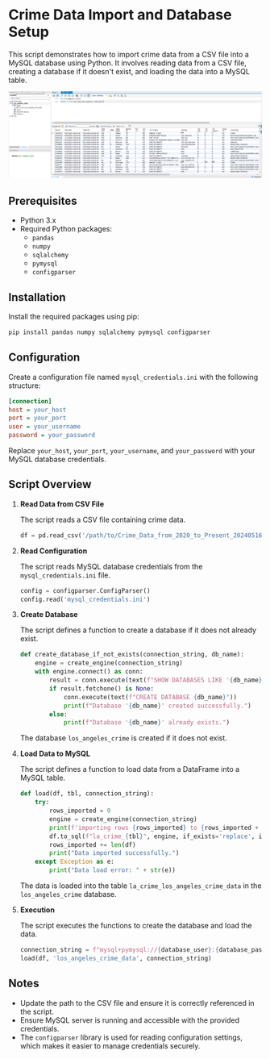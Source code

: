 
# Crime Data Import and Database Setup

This script demonstrates how to import crime data from a CSV file into a MySQL database using Python. It involves reading data from a CSV file, creating a database if it doesn't exist, and loading the data into a MySQL table.

<img src="https://github.com/Sendo-A/etl_workflow_python_analysis/blob/main/excel_python_mysql/Importing%20proof.PNG" alt="workflow" width="1200">

## Prerequisites

- Python 3.x
- Required Python packages:
  - `pandas`
  - `numpy`
  - `sqlalchemy`
  - `pymysql`
  - `configparser`

## Installation

Install the required packages using pip:

```bash
pip install pandas numpy sqlalchemy pymysql configparser
```

## Configuration

Create a configuration file named `mysql_credentials.ini` with the following structure:

```ini
[connection]
host = your_host
port = your_port
user = your_username
password = your_password
```

Replace `your_host`, `your_port`, `your_username`, and `your_password` with your MySQL database credentials.

## Script Overview

1. **Read Data from CSV File**

   The script reads a CSV file containing crime data.

   ```python
   df = pd.read_csv('/path/to/Crime_Data_from_2020_to_Present_20240516.csv')
   ```

2. **Read Configuration**

   The script reads MySQL database credentials from the `mysql_credentials.ini` file.

   ```python
   config = configparser.ConfigParser()
   config.read('mysql_credentials.ini')
   ```

3. **Create Database**

   The script defines a function to create a database if it does not already exist.

   ```python
   def create_database_if_not_exists(connection_string, db_name):
       engine = create_engine(connection_string)
       with engine.connect() as conn:
           result = conn.execute(text(f"SHOW DATABASES LIKE '{db_name}'"))
           if result.fetchone() is None:
               conn.execute(text(f"CREATE DATABASE {db_name}"))
               print(f"Database '{db_name}' created successfully.")
           else:
               print(f"Database '{db_name}' already exists.")
   ```

   The database `los_angeles_crime` is created if it does not exist.

4. **Load Data to MySQL**

   The script defines a function to load data from a DataFrame into a MySQL table.

   ```python
   def load(df, tbl, connection_string):
       try:
           rows_imported = 0
           engine = create_engine(connection_string)
           print(f'importing rows {rows_imported} to {rows_imported + len(df)}...')
           df.to_sql(f"la_crime_{tbl}", engine, if_exists='replace', index=False)
           rows_imported += len(df)
           print("Data imported successfully.")
       except Exception as e:
           print("Data load error: " + str(e))
   ```

   The data is loaded into the table `la_crime_los_angeles_crime_data` in the `los_angeles_crime` database.

5. **Execution**

   The script executes the functions to create the database and load the data.

   ```python
   connection_string = f"mysql+pymysql://{database_user}:{database_password}@{database_host}/{'los_angeles_crime'}"
   load(df, 'los_angeles_crime_data', connection_string)
   ```

## Notes

- Update the path to the CSV file and ensure it is correctly referenced in the script.
- Ensure MySQL server is running and accessible with the provided credentials.
- The `configparser` library is used for reading configuration settings, which makes it easier to manage credentials securely.

